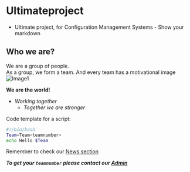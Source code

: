 # Ultimateproject
- Ultimate project, for Configuration Management Systems - Show your markdown
## Who we are?
We are a group of people.   
As a group, we form a team. And every team has a motivational image
![Image1](https://cdn.pixabay.com/photo/2015/03/17/02/01/cubes-677092_960_720.png)

**We are the world!**
- *Working together*
  - *Together we are stronger*
  
Code template for a script:
```bash
#!/bin/bash
Team=Team<teamnumber>
echo Hello $Team
```
Remember to check our [News section](https://github.com/therealhalonen/ultimateproject/blob/main/news)

***To get your `teamnumber` please contact our [Admin](mailto:admin@ultimate-project.org)***

